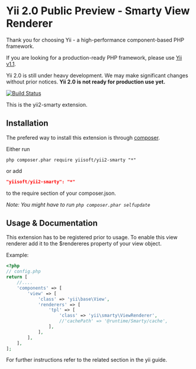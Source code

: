 Yii 2.0 Public Preview - Smarty View Renderer
=============================================

Thank you for choosing Yii - a high-performance component-based PHP framework.

If you are looking for a production-ready PHP framework, please use
[Yii v1.1](https://github.com/yiisoft/yii).

Yii 2.0 is still under heavy development. We may make significant changes
without prior notices. **Yii 2.0 is not ready for production use yet.**

[![Build Status](https://secure.travis-ci.org/yiisoft/yii2.png)](http://travis-ci.org/yiisoft/yii2)

This is the yii2-smarty extension.


Installation
------------

The prefered way to install this extension is through [composer](http://getcomposer.org/download/).

Either run
```
php composer.phar require yiisoft/yii2-smarty "*"
```

or add
```json
"yiisoft/yii2-smarty": "*"
```
to the require section of your composer.json.


*Note: You might have to run `php composer.phar selfupdate`*


Usage & Documentation
---------------------

This extension has to be registered prior to usage.
To enable this view renderer add it to the $rendereres property of your view object.

Example:

```php
<?php
// config.php
return [
	//....
	'components' => [
		'view' => [
			'class' => 'yii\base\View',
			'renderers' => [
				'tpl' => [
					'class' => 'yii\smarty\ViewRenderer',
					//'cachePath' => '@runtime/Smarty/cache',
				],
			],
		],
	],
];
```

For further instructions refer to the related section in the yii guide.
